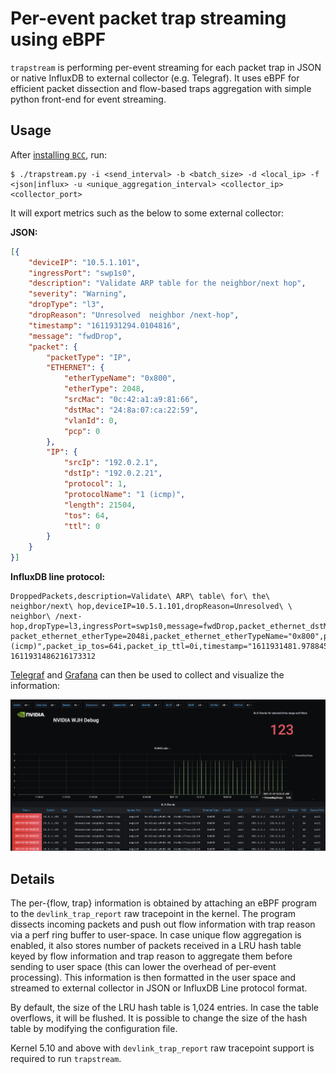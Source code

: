 Per-event packet trap streaming using eBPF
================================

`trapstream` is performing per-event streaming for each packet
trap in JSON or native InfluxDB to external collector (e.g. Telegraf).
It uses eBPF for efficient packet dissection and flow-based traps
aggregation with simple python front-end for event streaming.

Usage
-----

After [installing `BCC`][1], run:

```
$ ./trapstream.py -i <send_interval> -b <batch_size> -d <local_ip> -f <json|influx> -u <unique_aggregation_interval> <collector_ip> <collector_port>
```

It will export metrics such as the below to some external collector:

**JSON:**
```json
[{
    "deviceIP": "10.5.1.101",
    "ingressPort": "swp1s0",
    "description": "Validate ARP table for the neighbor/next hop",
    "severity": "Warning",
    "dropType": "l3",
    "dropReason": "Unresolved  neighbor /next-hop",
    "timestamp": "1611931294.0104816",
    "message": "fwdDrop",
    "packet": {
        "packetType": "IP",
        "ETHERNET": {
            "etherTypeName": "0x800",
            "etherType": 2048,
            "srcMac": "0c:42:a1:a9:81:66",
            "dstMac": "24:8a:07:ca:22:59",
            "vlanId": 0,
            "pcp": 0
        },
        "IP": {
            "srcIp": "192.0.2.1",
            "dstIp": "192.0.2.21",
            "protocol": 1,
            "protocolName": "1 (icmp)",
            "length": 21504,
            "tos": 64,
            "ttl": 0
        }
    }
}]
```

**InfluxDB line protocol:**
```
DroppedPackets,description=Validate\ ARP\ table\ for\ the\ neighbor/next\ hop,deviceIP=10.5.1.101,dropReason=Unresolved\ \ neighbor\ /next-hop,dropType=l3,ingressPort=swp1s0,message=fwdDrop,packet_ethernet_dstMac=24:8a:07:ca:22:59,packet_ethernet_srcMac=0c:42:a1:a9:81:66,packet_ip_srcIp=192.0.2.1,packet_packetType=ip,severity=Warning packet_ethernet_etherType=2048i,packet_ethernet_etherTypeName="0x800",packet_ip_dstIp="192.0.2.21",packet_ip_length=21504i,packet_ip_protocol=1i,packet_ip_protocolName="1 (icmp)",packet_ip_tos=64i,packet_ip_ttl=0i,timestamp="1611931481.9788456" 1611931486216173312
```

[Telegraf][2] and [Grafana][3] can then be used to collect and visualize the information:

![figure 1](trapstream.png)

Details
-------

The per-{flow, trap} information is obtained by attaching an eBPF
program to the `devlink_trap_report` raw tracepoint in the kernel. 
The program dissects incoming packets and push out flow information with 
trap reason via a perf ring buffer to user-space. In case unique 
flow aggregation is enabled, it also stores number of packets received 
in a LRU hash table keyed by flow information and trap reason to 
aggregate them before sending to user space (this can lower the overhead
of per-event processing). 
This information is then formatted in the user space and streamed to external
collector in JSON or InfluxDB Line protocol format.

By default, the size of the LRU hash table is 1,024 entries. In case the
table overflows, it will be flushed. It is possible to change the size
of the hash table by modifying the configuration file.

Kernel 5.10 and above with `devlink_trap_report` raw tracepoint support 
is required to run `trapstream`.

[1]: https://github.com/iovisor/bcc/blob/master/INSTALL.md
[2]: https://www.influxdata.com/time-series-platform/telegraf/
[3]: https://grafana.com/
